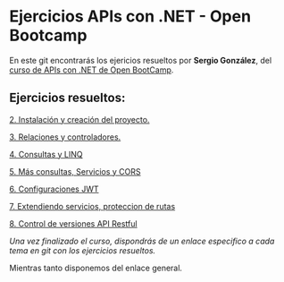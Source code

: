# Ejercicios APIs con .NET - Open Bootcamp

En este git encontrarás los ejericios resueltos por **Sergio González**, del [curso de APIs con .NET de Open BootCamp](https://campus.open-bootcamp.com/cursos/78).

## Ejercicios resueltos:

[2. Instalación y creación del proyecto.](https://github.com/seder111/ob-APIs.NET-training/tree/main/2.%20Instalaci%C3%B3n%20y%20creaci%C3%B3n%20proyecto)

[3. Relaciones y controladores.](https://github.com/seder111/ob-APIs.NET-training/tree/main/3.%20Relaciones%20y%20controladores)

[4. Consultas y LINQ](https://github.com/seder111/ob-APIs.NET-training/tree/main/4.%20Consultas%20y%20LinQ)

[5. Más consultas, Servicios y CORS](https://github.com/seder111/ob-APIs.NET-training/tree/main/5.%20M%C3%A1s%20consultas%2C%20Servicios%20y%20CORS)

[6. Configuraciones JWT](https://github.com/seder111/ob-APIs.NET-training/tree/main/6.%20Configuraciones%20JWT)

[7. Extendiendo servicios, proteccion de rutas](https://github.com/seder111/ob-APIs.NET-training/tree/main/7.%20Extendiendo%20servicios%2C%20protecci%C3%B3n%20de%20rutas)

[8. Control de versiones API Restful](https://github.com/seder111/ob-APIs.NET-training/tree/main/8.%20Usando%20Linq%20e%20internacionalizaci%C3%B3n%20app)


_Una vez finalizado el curso, dispondrás de un enlace especifico a cada tema en git con los ejercicios resueltos._

Mientras tanto disponemos del enlace general.
